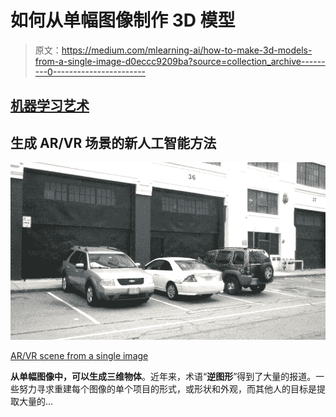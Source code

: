 # 如何从单幅图像制作 3D 模型

> 原文：<https://medium.com/mlearning-ai/how-to-make-3d-models-from-a-single-image-d0eccc9209ba?source=collection_archive---------0----------------------->

## [机器学习艺术](https://mlearning.substack.com)

## 生成 AR/VR 场景的新人工智能方法

[![](img/c3ea5ba6364f4f4858db9ce6b0044b7d.png)](https://mlearning.substack.com)

[AR/VR scene from a single image](https://mlearning.substack.com)

**从单幅图像中，可以生成三维物体**。近年来，术语“**逆图形**”得到了大量的报道。一些努力寻求重建每个图像的单个项目的形式，或形状和外观，而其他人的目标是提取大量的…